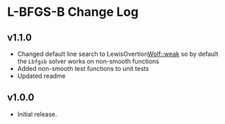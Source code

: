 # L-BFGS-B Change Log

## v1.1.0

* Changed default line search to LewisOvertion<Wolf::weak> so by default the `Lbfgsb` solver works on non-smooth functions
* Added non-smooth test functions to unit tests
* Updated readme

## v1.0.0

* Initial release.